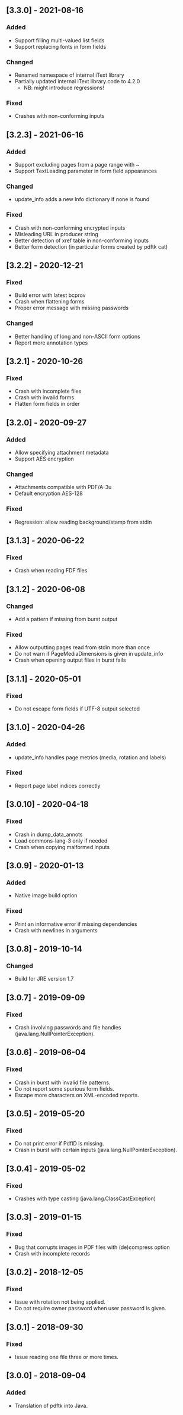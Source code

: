 ## [3.3.0] - 2021-08-16

### Added
 - Support filling multi-valued list fields
 - Support replacing fonts in form fields

### Changed
 - Renamed namespace of internal iText library
 - Partially updated internal iText library code to 4.2.0
   - NB: might introduce regressions!

### Fixed
 - Crashes with non-conforming inputs

## [3.2.3] - 2021-06-16

### Added
 - Support excluding pages from a page range with ~
 - Support TextLeading parameter in form field appearances

### Changed
 - update_info adds a new Info dictionary if none is found

### Fixed
 - Crash with non-conforming encrypted inputs
 - Misleading URL in producer string
 - Better detection of xref table in non-conforming inputs
 - Better form detection (in particular forms created by pdftk cat)

## [3.2.2] - 2020-12-21

### Fixed
 - Build error with latest bcprov
 - Crash when flattening forms
 - Proper error message with missing passwords

### Changed
 - Better handling of long and non-ASCII form options
 - Report more annotation types

## [3.2.1] - 2020-10-26

### Fixed
 - Crash with incomplete files
 - Crash with invalid forms
 - Flatten form fields in order

## [3.2.0] - 2020-09-27

### Added
 - Allow specifying attachment metadata
 - Support AES encryption

### Changed
 - Attachments compatible with PDF/A-3u
 - Default encryption AES-128

### Fixed
 - Regression: allow reading background/stamp from stdin

## [3.1.3] - 2020-06-22

### Fixed
 - Crash when reading FDF files

## [3.1.2] - 2020-06-08

### Changed
 - Add a pattern if missing from burst output

### Fixed
 - Allow outputting pages read from stdin more than once
 - Do not warn if PageMediaDimensions is given in update_info
 - Crash when opening output files in burst fails

## [3.1.1] - 2020-05-01

### Fixed
 - Do not escape form fields if UTF-8 output selected

## [3.1.0] - 2020-04-26

### Added
 - update_info handles page metrics (media, rotation and labels)

### Fixed
 - Report page label indices correctly

## [3.0.10] - 2020-04-18

### Fixed
 - Crash in dump_data_annots
 - Load commons-lang-3 only if needed
 - Crash when copying malformed inputs

## [3.0.9] - 2020-01-13

### Added
 - Native image build option

### Fixed
 - Print an informative error if missing dependencies
 - Crash with newlines in arguments

## [3.0.8] - 2019-10-14

### Changed
 - Build for JRE version 1.7

## [3.0.7] - 2019-09-09

### Fixed
 - Crash involving passwords and file handles (java.lang.NullPointerException).

## [3.0.6] - 2019-06-04

### Fixed
 - Crash in burst with invalid file patterns.
 - Do not report some spurious form fields.
 - Escape more characters on XML-encoded reports.

## [3.0.5] - 2019-05-20

### Fixed
 - Do not print error if PdfID is missing.
 - Crash in burst with certain inputs (java.lang.NullPointerException).

## [3.0.4] - 2019-05-02

### Fixed
 - Crashes with type casting (java.lang.ClassCastException)

## [3.0.3] - 2019-01-15

### Fixed
 - Bug that corrupts images in PDF files with (de)compress option
 - Crash with incomplete records

## [3.0.2] - 2018-12-05

### Fixed
 - Issue with rotation not being applied.
 - Do not require owner password when user password is given.

## [3.0.1] - 2018-09-30

### Fixed
 - Issue reading one file three or more times.

## [3.0.0] - 2018-09-04

### Added
 - Translation of pdftk into Java.
